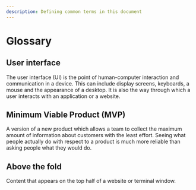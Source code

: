 ```yaml
---
description: Defining common terms in this document
---
```


# Glossary

## User interface

The user interface \(UI\) is the point of human-computer interaction and communication in a device. This can include display screens, keyboards, a mouse and the appearance of a desktop. It is also the way through which a user interacts with an application or a website.

## Minimum Viable Product \(MVP\)

A version of a new product which allows a team to collect the maximum amount of information about customers with the least effort. Seeing what people actually do with respect to a product is much more reliable than asking people what they would do.

## Above the fold

Content that appears on the top half of a website or terminal window. 

